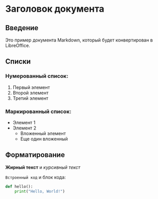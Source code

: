 # Заголовок документа

## Введение

Это пример документа Markdown, который будет конвертирован в LibreOffice.

## Списки

### Нумерованный список:
1. Первый элемент
2. Второй элемент
3. Третий элемент

### Маркированный список:
- Элемент 1
- Элемент 2
  - Вложенный элемент
  - Еще один вложенный

## Форматирование

**Жирный текст** и *курсивный текст*

`Встроенный код` и блок кода:

```python
def hello():
    print("Hello, World!")